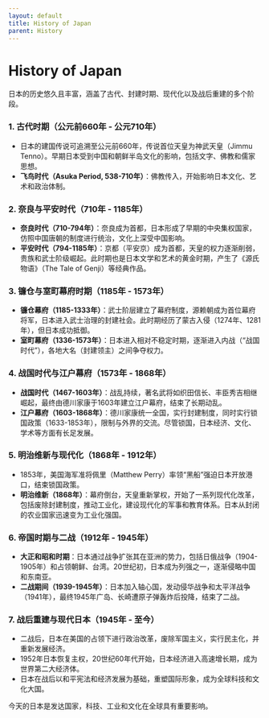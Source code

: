 ```yaml
---
layout: default
title: History of Japan
parent: History
---
```


# History of Japan

日本的历史悠久且丰富，涵盖了古代、封建时期、现代化以及战后重建的多个阶段。

### 1. **古代时期（公元前660年 - 公元710年）**
   - 日本的建国传说可追溯至公元前660年，传说首位天皇为神武天皇（Jimmu Tenno）。早期日本受到中国和朝鲜半岛文化的影响，包括文字、佛教和儒家思想。
   - **飞鸟时代（Asuka Period, 538-710年）**：佛教传入，开始影响日本文化、艺术和政治体制。

### 2. **奈良与平安时代（710年 - 1185年）**
   - **奈良时代（710-794年）**：奈良成为首都，日本形成了早期的中央集权国家，仿照中国唐朝的制度进行统治，文化上深受中国影响。
   - **平安时代（794-1185年）**：京都（平安京）成为首都，天皇的权力逐渐削弱，贵族和武士阶级崛起。此时期也是日本文学和艺术的黄金时期，产生了《源氏物语》（The Tale of Genji）等经典作品。

### 3. **镰仓与室町幕府时期（1185年 - 1573年）**
   - **镰仓幕府（1185-1333年）**：武士阶层建立了幕府制度，源赖朝成为首位幕府将军，日本进入武士治理的封建社会。此时期经历了蒙古入侵（1274年、1281年），但日本成功抵御。
   - **室町幕府（1336-1573年）**：日本进入相对不稳定时期，逐渐进入内战（“战国时代”），各地大名（封建领主）之间争夺权力。

### 4. **战国时代与江户幕府（1573年 - 1868年）**
   - **战国时代（1467-1603年）**：战乱持续，著名武将如织田信长、丰臣秀吉相继崛起，最终由德川家康于1603年建立江户幕府，结束了长期动乱。
   - **江户幕府（1603-1868年）**：德川家康统一全国，实行封建制度，同时实行锁国政策（1633-1853年），限制与外界的交流。尽管锁国，日本经济、文化、学术等方面有长足发展。

### 5. **明治维新与现代化（1868年 - 1912年）**
   - 1853年，美国海军准将佩里（Matthew Perry）率领“黑船”强迫日本开放港口，结束锁国政策。
   - **明治维新（1868年）**：幕府倒台，天皇重新掌权，开始了一系列现代化改革，包括废除封建制度，推动工业化，建设现代化的军事和教育体系。日本从封闭的农业国家迅速变为工业化强国。

### 6. **帝国时期与二战（1912年 - 1945年）**
   - **大正和昭和时期**：日本通过战争扩张其在亚洲的势力，包括日俄战争（1904-1905年）和占领朝鲜、台湾。20世纪初，日本成为列强之一，逐渐侵略中国和东南亚。
   - **二战期间（1939-1945年）**：日本加入轴心国，发动侵华战争和太平洋战争（1941年），最终1945年广岛、长崎遭原子弹轰炸后投降，结束了二战。

### 7. **战后重建与现代日本（1945年 - 至今）**
   - 二战后，日本在美国的占领下进行政治改革，废除军国主义，实行民主化，并重新发展经济。
   - 1952年日本恢复主权，20世纪60年代开始，日本经济进入高速增长期，成为世界第二大经济体。
   - 日本在战后以和平宪法和经济发展为基础，重塑国际形象，成为全球科技和文化大国。

今天的日本是发达国家，科技、工业和文化在全球具有重要影响。